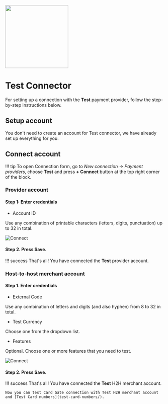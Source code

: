 <img src="https://static.openfintech.io/payment_providers/test/logo.svg?w=200" width="200px">

# Test Connector

For setting up a connection with the **Test** payment provider, follow the step-by-step instructions below.

## Setup account

You don't need to create an account for Test connector, we have already set up everything for you.

## Connect account

!!! tip
    To open Connection form, go to *New connection* &rarr; *Payment providers*, choose **Test** and press **+ Connect** button at the top right corner of the block.

### Provider account

#### Step 1: Enter credentials

- Account ID

Use any combination of printable characters (letters, digits, punctuation) up to 32 in total.

![Connect](images/test-connect-provider1.png)

#### Step 2. Press **Save**.

!!! success
    That's all! You have connected the **Test** provider account.

### Host-to-host merchant account

#### Step 1. Enter credentials

- External Code

Use any combination of letters and digits (and also hyphen) from 8 to 32 in total.

- Test Currency

Choose one from the dropdown list.

- Features

Optional. Choose one or more features that you need to test.

![Connect](images/test-connect-merchant1.png)

#### Step 2. Press **Save**.

!!! success
    That's all! You have connected the **Test** H2H merchant account.
    
    Now you can test Card Gate connection with Test H2H merchant account and [Test Card numbers](test-card-numbers/).
